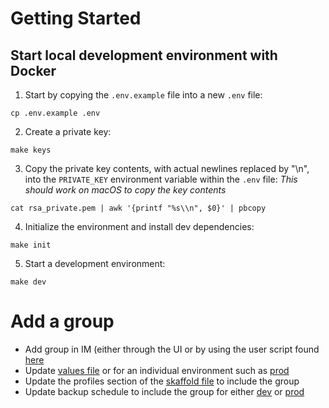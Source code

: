 # Getting Started

## Start local development environment with Docker

1. Start by copying the `.env.example` file into a new `.env` file:

```
cp .env.example .env
```

2. Create a private key:

```
make keys
```

3. Copy the private key contents, with actual newlines replaced by "\n", into the `PRIVATE_KEY` environment variable
   within the `.env` file:
   *This should work on macOS to copy the key contents*

```
cat rsa_private.pem | awk '{printf "%s\\n", $0}' | pbcopy
```

4. Initialize the environment and install dev dependencies:

```
make init
```

5. Start a development environment:

```
make dev
```

# Add a group

* Add group in IM (either through the UI or by using the user script found [here](scripts/users/createGroup.sh)
* Update [values file](https://github.com/dhis2-sre/im-manager/blob/8cb9a5959e334b835188fa07e801996ff2410b7c/helm/chart/values.yaml#L12) or for an individual environment such as [prod](https://github.com/dhis2-sre/im-manager/blob/8cb9a5959e334b835188fa07e801996ff2410b7c/helm/data/values/prod/values.yaml#L1)
* Update the profiles section of the [skaffold file](https://github.com/dhis2-sre/im-manager/blob/8cb9a5959e334b835188fa07e801996ff2410b7c/skaffold.yaml#L96) to include the group
* Update backup schedule to include the group for either [dev](https://github.com/dhis2-sre/dhis2-infrastructure/blob/b9f53752ca9cb16883f2f78cae5fca42b4087b1f/modules/k8s/helm-backup-dev.tf#L1) or [prod](https://github.com/dhis2-sre/dhis2-infrastructure/blob/b9f53752ca9cb16883f2f78cae5fca42b4087b1f/modules/k8s/helm-backup-prod.tf#L1)
